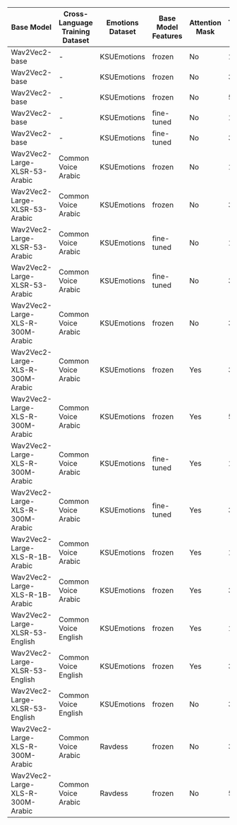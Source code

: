 
| Base Model                        | Cross-Language Training Dataset     | Emotions Dataset | Base Model Features | Attention Mask | Training Epochs | Accuracy
| --------                          | --------              | --------    | --------    | -------- | -------- | -------- |
| Wav2Vec2-base                     | -                     | KSUEmotions | frozen      | No  | 1 | 79.9
| Wav2Vec2-base                     | -                     | KSUEmotions | frozen      | No  | 3 | 91.5
| Wav2Vec2-base                     | -                     | KSUEmotions | frozen      | No  | 5 | 95.4
| Wav2Vec2-base                     | -                     | KSUEmotions | fine-tuned  | No  | 1 | 74.7
| Wav2Vec2-base                     | -                     | KSUEmotions | fine-tuned  | No  | 3 |
| Wav2Vec2-Large-XLSR-53-Arabic     | Common Voice Arabic   | KSUEmotions | frozen      | No  | 1 | 89.9
| Wav2Vec2-Large-XLSR-53-Arabic     | Common Voice Arabic   | KSUEmotions | frozen      | No  | 3 | 94.8
| Wav2Vec2-Large-XLSR-53-Arabic     | Common Voice Arabic   | KSUEmotions | fine-tuned  | No  | 1 | 88.1
| Wav2Vec2-Large-XLSR-53-Arabic     | Common Voice Arabic   | KSUEmotions | fine-tuned  | No  | 3 | 95.1
| Wav2Vec2-Large-XLS-R-300M-Arabic  | Common Voice Arabic   | KSUEmotions | frozen      | No  | 3 | 93.9
| Wav2Vec2-Large-XLS-R-300M-Arabic  | Common Voice Arabic   | KSUEmotions | frozen      | Yes | 3 | 91.2
| Wav2Vec2-Large-XLS-R-300M-Arabic  | Common Voice Arabic   | KSUEmotions | frozen      | Yes | 5 | 95.7
| Wav2Vec2-Large-XLS-R-300M-Arabic  | Common Voice Arabic   | KSUEmotions | fine-tuned  | Yes | 1 | 91.5
| Wav2Vec2-Large-XLS-R-300M-Arabic  | Common Voice Arabic   | KSUEmotions | fine-tuned  | Yes | 3 | 95.4
| Wav2Vec2-Large-XLS-R-1B-Arabic    | Common Voice Arabic   | KSUEmotions | frozen      | Yes | 1 | 51.5
| Wav2Vec2-Large-XLS-R-1B-Arabic    | Common Voice Arabic   | KSUEmotions | frozen      | Yes | 3 | 61.9
| Wav2Vec2-Large-XLSR-53-English    | Common Voice English  | KSUEmotions | frozen      | Yes | 1 | 84.1
| Wav2Vec2-Large-XLSR-53-English    | Common Voice English  | KSUEmotions | frozen      | Yes | 3 | 97.3
| Wav2Vec2-Large-XLSR-53-English    | Common Voice English  | KSUEmotions | frozen      | No  | 3 | 93.6
| Wav2Vec2-Large-XLS-R-300M-Arabic  | Common Voice Arabic   | Ravdess     | frozen      | No  | 3 | 81.9
| Wav2Vec2-Large-XLS-R-300M-Arabic  | Common Voice Arabic   | Ravdess     | frozen      | No  | 5 | 88.2
